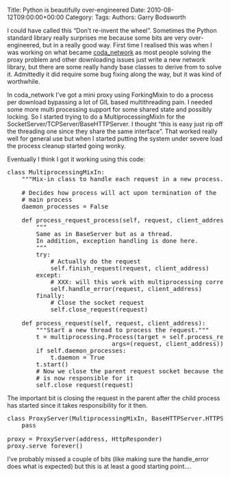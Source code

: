 Title: Python is beautifully over-engineered
Date: 2010-08-12T09:00:00+00:00
Category: 
Tags: 
Authors: Garry Bodsworth

I could have called this &#8220;Don&#8217;t re-invent the wheel&#8221;. Sometimes the Python standard library really surprises me because some bits are very over-engineered, but in a really good way. First time I realised this was when I was working on what became [coda_network][1] as most people solving the proxy problem and other downloading issues just write a new network library, but there are some really handy base classes to derive from to solve it. Admittedly it did require some bug fixing along the way, but it was kind of worthwhile.

In coda_network I&#8217;ve got a mini proxy using ForkingMixin to do a process per download bypassing a lot of GIL based multithreading pain. I needed some more multi processing support for some shared state and possibly locking. So I started trying to do a MultiprocessingMixIn for the SocketServer/TCPServer/BaseHTTPServer. I thought &#8220;this is easy just rip off the threading one since they share the same interface&#8221;. That worked really well for general use but when I started putting the system under severe load the process cleanup started going wonky.

Eventually I think I got it working using this code:

<pre lang="PYTHON" line="1" file="MultiProcessingMixin.py" colla="+">class MultiprocessingMixIn:
    """Mix-in class to handle each request in a new process."""

    # Decides how process will act upon termination of the
    # main process
    daemon_processes = False

    def process_request_process(self, request, client_address):
        """
        Same as in BaseServer but as a thread.
        In addition, exception handling is done here.
        """
        try:
            # Actually do the request
            self.finish_request(request, client_address)
        except:
            # XXX: will this work with multiprocessing correctly?
            self.handle_error(request, client_address)
        finally:
            # Close the socket request
            self.close_request(request)

    def process_request(self, request, client_address):
        """Start a new thread to process the request."""
        t = multiprocessing.Process(target = self.process_request_process,
                             args=(request, client_address))
        if self.daemon_processes:
            t.daemon = True
        t.start()
        # Now we close the parent request socket because the child process
        # is now responsible for it
        self.close_request(request)
</pre>

The important bit is closing the request in the parent after the child process has started since it takes responsibility for it then.

<pre lang="PYTHON" line="1" colla="+">class ProxyServer(MultiprocessingMixIn, BaseHTTPServer.HTTPServer):
    pass

proxy = ProxyServer(address, HttpResponder)
proxy.serve_forever()
</pre>

I&#8217;ve probably missed a couple of bits (like making sure the handle_error does what is expected) but this is at least a good starting point&#8230;.

 [1]: http://github.com/garrybodsworth/coda_network